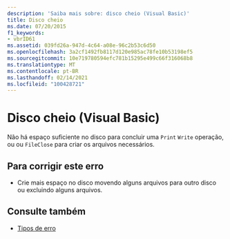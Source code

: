 ```yaml
---
description: 'Saiba mais sobre: disco cheio (Visual Basic)'
title: Disco cheio
ms.date: 07/20/2015
f1_keywords:
- vbrID61
ms.assetid: 039fd26a-947d-4c64-a08e-96c2b53c6d50
ms.openlocfilehash: 3a2cf1492fb8117d120e985ac78fe10b53198ef5
ms.sourcegitcommit: 10e719780594efc781b15295e499c66f316068b8
ms.translationtype: MT
ms.contentlocale: pt-BR
ms.lasthandoff: 02/14/2021
ms.locfileid: "100428721"
---
```

# <a name="disk-full-visual-basic"></a>Disco cheio (Visual Basic)

Não há espaço suficiente no disco para concluir uma `Print` `Write` operação, ou ou `FileClose` para criar os arquivos necessários.  
  
## <a name="to-correct-this-error"></a>Para corrigir este erro  
  
- Crie mais espaço no disco movendo alguns arquivos para outro disco ou excluindo alguns arquivos.  
  
## <a name="see-also"></a>Consulte também

- [Tipos de erro](../programming-guide/language-features/error-types.md)
